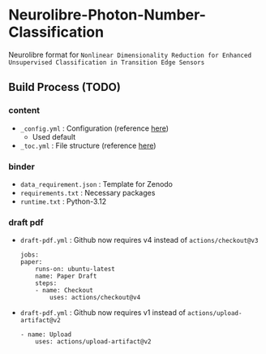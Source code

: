 # Neurolibre-Photon-Number-Classification
Neurolibre format for `Nonlinear Dimensionality Reduction for Enhanced Unsupervised Classification in Transition Edge Sensors`


## Build Process (TODO)

### content

- `_config.yml` : Configuration (reference [here](https://jupyterbook.org/en/stable/customize/config.html))
    - Used default
- `_toc.yml` : File structure (reference [here](https://jupyterbook.org/en/stable/structure/toc.html))

### binder

- `data_requirement.json` : Template for Zenodo
- `requirements.txt` : Necessary packages
- `runtime.txt` : Python-3.12

### draft pdf

- `draft-pdf.yml` : Github now requires v4 instead of `actions/checkout@v3`

    ```
    jobs:
    paper:
        runs-on: ubuntu-latest
        name: Paper Draft
        steps:
        - name: Checkout
            uses: actions/checkout@v4
    ```
- `draft-pdf.yml` :  Github now requires v1 instead of `actions/upload-artifact@v2`

    ```
    - name: Upload
        uses: actions/upload-artifact@v2
    ```